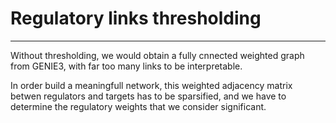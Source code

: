 # Regulatory links thresholding

---

Without thresholding, we would obtain a fully cnnected weighted graph from GENIE3, with far too many links to be interpretable.

In order build a meaningfull network, this weighted adjacency matrix betwen regulators and targets has to be sparsified, and we have to determine the regulatory weights that we consider significant.